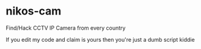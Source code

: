 # nikos-cam
Find/Hack CCTV IP Camera from every country


If you edit my code and claim is yours then you're just a dumb script kiddie
